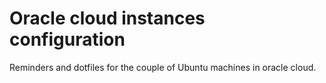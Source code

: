 # Oracle cloud instances configuration

Reminders and dotfiles for the couple of Ubuntu machines in oracle cloud.